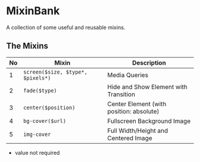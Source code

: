 # MixinBank

A collection of some useful and reusable mixins.



## The Mixins

No | Mixin | Description
---|------|------------
1 | `screen($size, $type*, $pixels*)` | Media Queries
2 | `fade($type)` | Hide and Show Element with Transition
3 | `center($position)` | Center Element (with position: absolute)
4 | `bg-cover($url)` | Fullscreen Background Image
5 | `img-cover` | Full Width/Height and Centered Image


* value not required